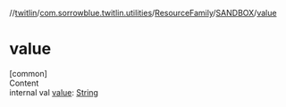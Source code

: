 //[twitlin](../../../index.md)/[com.sorrowblue.twitlin.utilities](../../index.md)/[ResourceFamily](../index.md)/[SANDBOX](index.md)/[value](value.md)



# value  
[common]  
Content  
internal val [value](value.md): [String](https://kotlinlang.org/api/latest/jvm/stdlib/kotlin/-string/index.html)  



